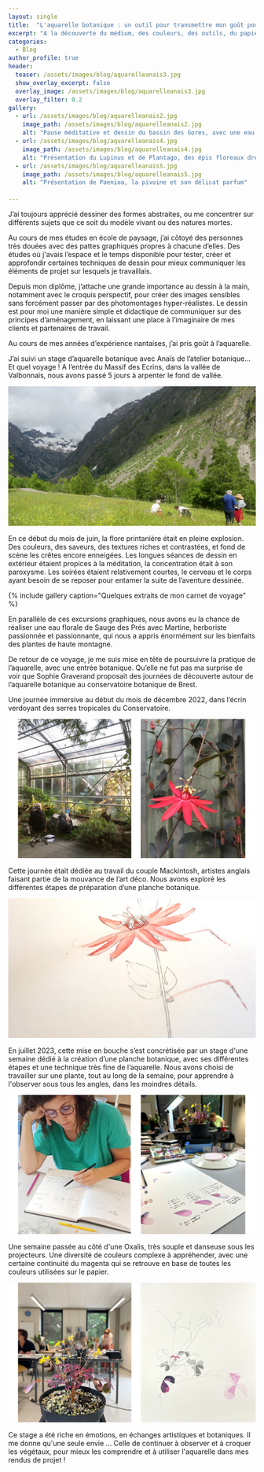 ```yaml
---
layout: single
title:  "L'aquarelle botanique : un outil pour transmettre mon goût pour le monde végétal"
excerpt: "A la découverte du médium, des couleurs, des outils, du papier."
categories:
  - Blog
author_profile: true
header:
  teaser: /assets/images/blog/aquarelleanais3.jpg
  show_overlay_excerpt: false
  overlay_image: /assets/images/blog/aquarelleanais3.jpg
  overlay_filter: 0.2
gallery:
  - url: /assets/images/blog/aquarelleanais2.jpg
    image_path: /assets/images/blog/aquarelleanais2.jpg
    alt: "Pause méditative et dessin du bassin des Gores, avec une eau cristalline, fraîche et vivifiante"
  - url: /assets/images/blog/aquarelleanais4.jpg
    image_path: /assets/images/blog/aquarelleanais4.jpg
    alt: "Présentation du Lupinus et de Plantago, des épis floreaux dressés et pleins de couleurs"
  - url: /assets/images/blog/aquarelleanais5.jpg
    image_path: /assets/images/blog/aquarelleanais5.jpg
    alt: "Présentation de Paenioa, la pivoine et son délicat parfum"

---
```

J’ai toujours apprécié dessiner des formes abstraites, ou me concentrer sur différents sujets que ce soit du modèle vivant ou des natures mortes. 

Au cours de mes études en école de paysage, j’ai côtoyé des personnes très douées avec des pattes graphiques propres à chacune d’elles. Des études où j'avais l’espace et le temps disponible pour tester, créer et approfondir certaines techniques de dessin pour mieux communiquer les éléments de projet sur lesquels je travaillais. 

Depuis mon diplôme, j’attache une grande importance au dessin à la main, notamment avec le croquis perspectif, pour créer des images sensibles sans forcément passer par des photomontages hyper-réalistes. 
Le dessin est pour moi une manière simple et didactique de communiquer sur des principes d’aménagement, en laissant une place à l’imaginaire de mes clients et partenaires de travail. 

Au cours de mes années d’expérience nantaises, j’ai pris goût à l’aquarelle. 

J’ai suivi un stage d’aquarelle botanique avec Anaïs de l’atelier botanique… Et quel voyage !
A l’entrée du Massif des Ecrins, dans la vallée de Valbonnais, nous avons passé 5 jours à arpenter le fond de vallée.

![le lieu du stage, au pied du Massif des Ecrins](/assets/images/blog/aquarelleanais1.jpg)

En ce début du mois de juin, la flore printanière était en pleine explosion. Des couleurs, des saveurs, des textures riches et contrastées, et fond de scène les crêtes encore enneigées. Les longues séances de dessin en extérieur étaient propices à la méditation, la concentration était à son paroxysme. 
Les soirées étaient relativement courtes, le cerveau et le corps ayant besoin de se reposer pour entamer la suite de l’aventure dessinée. 

{% include gallery caption="Quelques extraits de mon carnet de voyage" %}

En parallèle de ces excursions graphiques, nous avons eu la chance de réaliser une eau florale de Sauge des Prés avec Martine, herboriste passionnée et passionnante, qui nous a appris énormément sur les bienfaits des plantes de haute montagne.

De retour de ce voyage, je me suis mise en tête de poursuivre la pratique de l’aquarelle, avec une entrée botanique. 
Qu’elle ne fut pas ma surprise de voir que Sophie Graverand proposait des journées de découverte autour de l’aquarelle botanique au conservatoire botanique de Brest. 

Une journée immersive au début du mois de décembre 2022, dans l’écrin verdoyant des serres tropicales du Conservatoire.

![le lieu du stage, à la découverte des Mackintosh dans les serres tropicales du Conservatoire Botanique de Brest](/assets/images/blog/aquarelle1.jpg)

Cette journée était dédiée au travail du couple Mackintosh, artistes anglais faisant partie de la mouvance de l’art déco. Nous avons exploré les différentes étapes de préparation d’une planche botanique.

![extrait de planche botanique dédiée à Passiflora vitifolia](/assets/images/blog/aquarelle2.jpg)

En juillet 2023, cette mise en bouche s’est concrétisée par un stage d'une semaine dédié à la création d’une planche botanique, avec ses différentes étapes et une technique très fine de l’aquarelle. 
Nous avons choisi de travailler sur une plante, tout au long de la semaine, pour apprendre à l'observer sous tous les angles, dans les moindres détails.

![Etudes de l'Oxalis, sous toutes ces coutures](/assets/images/blog/aquarelle3.jpg)

Une semaine passée au côté d'une Oxalis, très souple et danseuse sous les projecteurs. 
Une diversité de couleurs complexe à appréhender, avec une certaine continuité du magenta qui se retrouve en base de toutes les couleurs utilisées sur le papier.

![Planche botanique en cours de réalisation sur l'Oxalis](/assets/images/blog/aquarelle4.jpg)

Ce stage a été riche en émotions, en échanges artistiques et botaniques. Il me donne qu'une seule envie ... Celle de continuer à observer et à croquer les végétaux, pour mieux les comprendre et à utiliser l'aquarelle dans mes rendus de projet !

